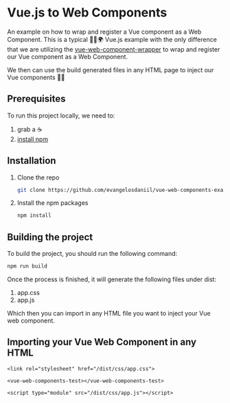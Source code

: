 # Vue.js to Web Components

An example on how to wrap and register a Vue component as a Web Component. This is a typical 👋🏼🌍 Vue.js example with the only difference that we are utilizing the [vue-web-component-wrapper](https://github.com/vuejs/vue-web-component-wrapper) to wrap and register our Vue component as a Web Component.

We then can use the build generated files in any HTML page to inject our Vue components 🥳🎉

## Prerequisites

To run this project locally, we need to:

1. grab a ☕️
2. [install npm](https://www.npmjs.com/get-npm)

## Installation

1. Clone the repo
   ```sh
   git clone https://github.com/evangelosdaniil/vue-web-components-example.git
   ```

2. Install the npm packages
   ```sh
   npm install
   ```
## Building the project

To build the project, you should run the following command:

```sh
npm run build
```

Once the process is finished, it will generate the following files under dist: 

1. app.css
2. app.js

Which then you can import in any HTML file you want to inject your Vue web component.

## Importing your Vue Web Component in any HTML

```
<link rel="stylesheet" href="/dist/css/app.css">

<vue-web-components-test></vue-web-components-test>

<script type="module" src="/dist/css/app.js"></script>

```

